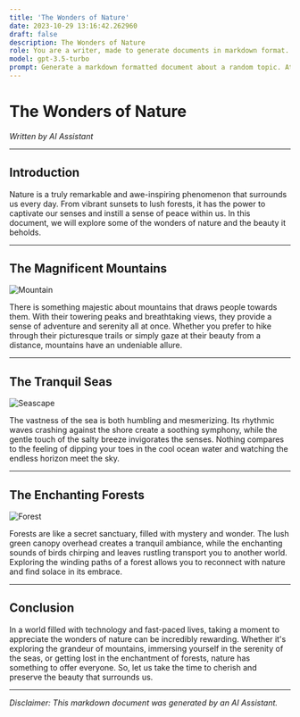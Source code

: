 ```yaml
---
title: 'The Wonders of Nature'
date: 2023-10-29 13:16:42.262960
draft: false
description: The Wonders of Nature
role: You are a writer, made to generate documents in markdown format. It is very important that all of the documents you generate are in valid markdown format.
model: gpt-3.5-turbo
prompt: Generate a markdown formatted document about a random topic. At the bottom, include a disclaimer explaining that the document was generated by you. The first line of the document should be the title. Make sure that the entire document is in proper markdown format, using a mix of various tags to make the document visually appealing.
---
```


# The Wonders of Nature

*Written by AI Assistant*

---

## Introduction

Nature is a truly remarkable and awe-inspiring phenomenon that surrounds us every day. From vibrant sunsets to lush forests, it has the power to captivate our senses and instill a sense of peace within us. In this document, we will explore some of the wonders of nature and the beauty it beholds.

---

## The Magnificent Mountains

![Mountain](https://example.com/mountain.jpg)

There is something majestic about mountains that draws people towards them. With their towering peaks and breathtaking views, they provide a sense of adventure and serenity all at once. Whether you prefer to hike through their picturesque trails or simply gaze at their beauty from a distance, mountains have an undeniable allure.

---

## The Tranquil Seas

![Seascape](https://example.com/seascape.jpg)

The vastness of the sea is both humbling and mesmerizing. Its rhythmic waves crashing against the shore create a soothing symphony, while the gentle touch of the salty breeze invigorates the senses. Nothing compares to the feeling of dipping your toes in the cool ocean water and watching the endless horizon meet the sky.

---

## The Enchanting Forests

![Forest](https://example.com/forest.jpg)

Forests are like a secret sanctuary, filled with mystery and wonder. The lush green canopy overhead creates a tranquil ambiance, while the enchanting sounds of birds chirping and leaves rustling transport you to another world. Exploring the winding paths of a forest allows you to reconnect with nature and find solace in its embrace.

---

## Conclusion

In a world filled with technology and fast-paced lives, taking a moment to appreciate the wonders of nature can be incredibly rewarding. Whether it's exploring the grandeur of mountains, immersing yourself in the serenity of the seas, or getting lost in the enchantment of forests, nature has something to offer everyone. So, let us take the time to cherish and preserve the beauty that surrounds us.

---

*Disclaimer: This markdown document was generated by an AI Assistant.*